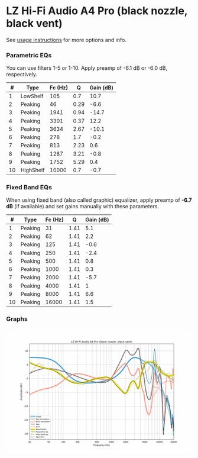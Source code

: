 # LZ Hi-Fi Audio A4 Pro (black nozzle, black vent)
See [usage instructions](https://github.com/jaakkopasanen/AutoEq#usage) for more options and info.

### Parametric EQs
You can use filters 1-5 or 1-10. Apply preamp of -6.1 dB or -6.0 dB, respectively.

|   # | Type      |   Fc (Hz) |    Q |   Gain (dB) |
|-----|-----------|-----------|------|-------------|
|   1 | LowShelf  |       105 | 0.7  |        10.7 |
|   2 | Peaking   |        46 | 0.29 |        -6.6 |
|   3 | Peaking   |      1941 | 0.94 |       -14.7 |
|   4 | Peaking   |      3301 | 0.37 |        12.2 |
|   5 | Peaking   |      3634 | 2.67 |       -10.1 |
|   6 | Peaking   |       278 | 1.7  |        -0.2 |
|   7 | Peaking   |       813 | 2.23 |         0.6 |
|   8 | Peaking   |      1287 | 3.21 |        -0.8 |
|   9 | Peaking   |      1752 | 5.29 |         0.4 |
|  10 | HighShelf |     10000 | 0.7  |        -0.7 |

### Fixed Band EQs
When using fixed band (also called graphic) equalizer, apply preamp of **-6.7 dB** (if available) and set gains manually with these parameters.

|   # | Type    |   Fc (Hz) |    Q |   Gain (dB) |
|-----|---------|-----------|------|-------------|
|   1 | Peaking |        31 | 1.41 |         5.1 |
|   2 | Peaking |        62 | 1.41 |         2.2 |
|   3 | Peaking |       125 | 1.41 |        -0.6 |
|   4 | Peaking |       250 | 1.41 |        -2.4 |
|   5 | Peaking |       500 | 1.41 |         0.8 |
|   6 | Peaking |      1000 | 1.41 |         0.3 |
|   7 | Peaking |      2000 | 1.41 |        -5.7 |
|   8 | Peaking |      4000 | 1.41 |         1   |
|   9 | Peaking |      8000 | 1.41 |         6.6 |
|  10 | Peaking |     16000 | 1.41 |         1.5 |

### Graphs
![](./LZ%20Hi-Fi%20Audio%20A4%20Pro%20(black%20nozzle,%20black%20vent).png)
